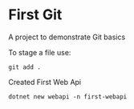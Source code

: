 # First Git

A project to demonstrate Git basics

To stage a file use:

```
git add .
```

Created First Web Api

```
dotnet new webapi -n first-webapi
```